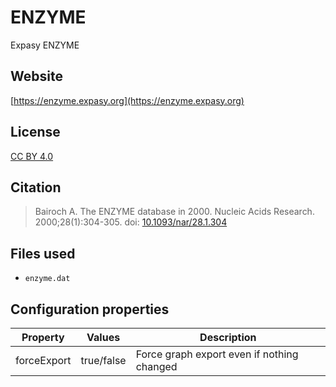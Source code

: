 # ENZYME

Expasy ENZYME

## Website

[https://enzyme.expasy.org](https://enzyme.expasy.org)

## License

[CC BY 4.0](https://creativecommons.org/licenses/by/4.0/)

## Citation

> Bairoch A. The ENZYME database in 2000. Nucleic Acids Research. 2000;28(1):304-305. doi: [10.1093/nar/28.1.304](http://doi.org/10.1093/nar/28.1.304)

## Files used

* `enzyme.dat`

## Configuration properties

| Property    | Values     | Description                                |
|-------------|------------|--------------------------------------------|
| forceExport | true/false | Force graph export even if nothing changed |
